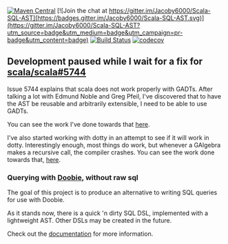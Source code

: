 [![Maven Central](https://img.shields.io/maven-central/v/com.github.jacoby6000/scoobie-core_2.12.svg)](https://maven-badges.herokuapp.com/maven-central/com.github.jacoby6000/scoobie-core_2.12)
[![Join the chat at https://gitter.im/Jacoby6000/Scala-SQL-AST](https://badges.gitter.im/Jacoby6000/Scala-SQL-AST.svg)](https://gitter.im/Jacoby6000/Scala-SQL-AST?utm_source=badge&utm_medium=badge&utm_campaign=pr-badge&utm_content=badge) 
[![Build Status](https://travis-ci.org/Jacoby6000/scoobie.svg?branch=master)](https://travis-ci.org/Jacoby6000/scoobie) 
[![codecov](https://codecov.io/gh/Jacoby6000/scoobie/branch/master/graph/badge.svg)](https://codecov.io/gh/Jacoby6000/scoobie)

## Development paused while I wait for a fix for [scala/scala#5744](https://github.com/scala/scala/pull/5744)

Issue 5744 explains that scala does not work properly with GADTs. After talking a lot with Edmund Noble and Greg Pfeil, I've discovered that to have the AST be reusable and arbitrarily extensible, I need to be able to use GADTs. 

You can see the work I've done towards that [here](https://github.com/Jacoby6000/scoobie/tree/feature/%2340-adjust-ast-to-support-fixpoint). 

I've also started working with dotty in an attempt to see if it will work in dotty.   Interestingly enough, most things do work, but whenever a GAlgebra makes a recursive call, the compiler crashes. You can see the work done towards that, [here](https://github.com/Jacoby6000/scoobie/tree/dotty).

### Querying with [Doobie](https://github.com/tpolecat/doobie), without raw sql

The goal of this project is to produce an alternative to writing SQL queries for use with Doobie.

As it stands now, there is a quick 'n dirty SQL DSL, implemented with a lightweight AST. Other DSLs may be created in the future.

Check out the [documentation](https://jacoby6000.github.io/scoobie) for more information.
